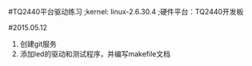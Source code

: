 #TQ2440平台驱动练习
;kernel: linux-2.6.30.4
;硬件平台：TQ2440开发板

#2015.05.12
1. 创建git服务
2. 添加led的驱动和测试程序，并编写makefile文档

